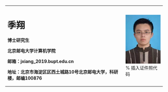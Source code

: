 <table border="0">
  <tr>
    <td width="75%">
      <h1>季翔</h1>
      <p><b>博士研究生</b></p>
      <p><b>北京邮电大学计算机学院</b></p>
      <p><b>邮箱：jxiang_2019.bupt.edu.cn</b></p>
      <p><b>地址：北京市海淀区区西土城路10号北京邮电大学，科研楼，邮编100876</b></p>
    </td>
    <td width="25%">
      <img src="/10.jpg" width="100%">      % 插入证件照代码
    </td>
  </tr>
</table>

